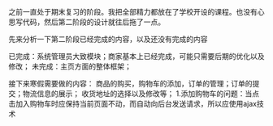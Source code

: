 
之前一直处于期末复习的阶段。我把全部精力都放在了学校开设的课程。也没有心思写代码，然后第二阶段的设计就往后拖了一点。

先来分析一下第二阶段已经完成的内容，以及还没有完成的内容

已完成：系统管理员大致模块；商家基本上已经完成，可能只需要后期的优化以及修改；
未完成：主页方面的整体框架；

接下来寒假需要做的内容：
		商品的购买，购物车的添加，订单的管理；订单的提交；物流信息的展示；
		收货地址的选择以及修改等；
 1.添加购物车的问题：当点击加入购物车时应保持当前页面不动，而自动向后台发送请求，所以应使用ajax技术
